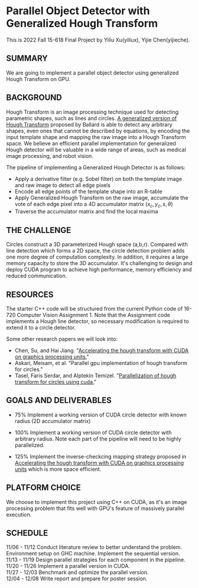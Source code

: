 # Parallel Object Detector with Generalized Hough Transform

This is 2022 Fall 15-618 Final Project by Yiliu Xu(yiliux), Yijie Chen(yijieche).

## SUMMARY
We are going to implement a parallel object detector using generalized Hough Transform on GPU. 

## BACKGROUND
Hough Transform is an image processing technique used for detecting parametric shapes, such as lines and circles. [A generalized version of Hough Transform](http://www.eng.tau.ac.il/~cvapps/Supplement/%5B%201981%20%5D%20Generalizing%20the%20Hough%20Transform%20to%20Detect%20Arbitrary%20Shapes.pdf) proposed by Ballard is able to detect any arbitrary shapes, even ones that cannot be described by equations, by encoding the input template shape and mapping the raw image into a Hough Transform space. We believe an efficient parallel implementation for generalized Hough detector will be valuable in a wide range of areas, such as medical image processing, and robot vision.

The pipeline of implementing a Generalized Hough Detector is as follows:
- Apply a derivative filter (e.g. Sobel filter) on both the template image and raw image to detect all edge pixels
- Encode all edge points of the template shape into an R-table
- Apply Generalized Hough Transform on the raw image, accumulate the vote of each edge pixel into a 4D accumulator matrix $(x_c, y_c, s, \theta)$
- Traverse the accumulator matrix and find the local maxima

## THE CHALLENGE
Circles construct a 3D parameterized Hough space (a,b,r). Compared with line detection which forms a 2D space, the circle detection problem adds one more degree of computation complexity. In addition, it requires a large memory capacity to store the 3D accumulator. It's challenging to design and deploy CUDA program to achieve high performance, memory efficiency and reduced communication. 

## RESOURCES
The starter C++ code will be structured from the current Python code of 16-720 Computer Vision Assignment 1. Note that the Assignment code implements a Hough line detector, so necessary modification is required to extend it to a circle detector. 

Some other research papers we will look into:
- Chen, Su, and Hai Jiang. "[Accelerating the hough transform with CUDA on graphics processing units.](http://worldcomp-proceedings.com/proc/p2011/PDP4179.pdf)"
- Askari, Meisam, et al. "Parallel gpu implementation of hough transform for circles." 
- Tasel, Faris Serdar, and Alptekin Temizel. "[Parallelization of hough transform for circles using cuda.](https://on-demand.gputechconf.com/gtc/2012/posters/P0438_ht_poster_gtc2012.pdf)" 

## GOALS AND DELIVERABLES
- 75% Implement a working version of CUDA circle detector with known radius (2D accumulator matrix)

- 100% Implement a working version of CUDA circle detector with arbitrary radius. Note each part of the pipeline will need to be highly parallelized.

- 125% Implement the inverse-checkcing mapping strategy proposed in [Accelerating the hough transform with CUDA on graphics processing units](http://worldcomp-proceedings.com/proc/p2011/PDP4179.pdf) which is more space efficient.

## PLATFORM CHOICE
We choose to implement this project using C++ on CUDA, as it's an image processing problem that fits well with GPU's feature of massively parallel execution.

## SCHEDULE
11/06 - 11/12 Conduct literature review to better understand the problem. Environment setup on GHC machine. Implement the sequential version.  
11/13 - 11/19 Design parallel strategies for each component in the pipeline.  
11/20 - 11/26 Implement a parallel version in CUDA.  
11/27 - 12/03 Benchmark and optimize the parallel version.  
12/04 - 12/08 Write report and prepare for poster session.  
